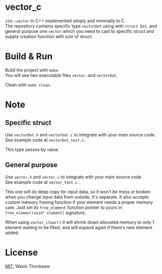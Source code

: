 # vector_c

`std::vector` in C++ implemented simply and minimally in C.  
The repository contains specific type `vectorDot` using with `struct Dot`, and general purpose one `vector` which you need to cast to specific struct and supply creation function with size of struct.

# Build & Run

Build the project with `make`.  
You will see two executable files `vector`, and `vectorDot`.

Clean with `make clean`.

# Note

## Specific struct

Use `vectorDot.h` and `vectorDot.c` to integrate with your main source code.  
See example code at `vectorDot_test.c`.

This type passes by value.

## General purpose

Use `vector.h` and `vector.c` to integrate with your main source code.  
See example code at `vector_test.c`.

This one will do deep copy for input data, so it won't be mess or broken when you change input data from outside, it's separate.
It also accepts custom memory freeing function if your element needs a proper memory care. Just set its `free_element` function pointer to yours in `free_element(void* element)` signature.

When using `vector_clear()` it will shrink down allocated memory to only 1 element waiting to be filled, and will expand again if there's new element added.

# License

[MIT](https://github.com/haxpor/vector_c/blob/master/LICENSE), Wasin Thonkaew
